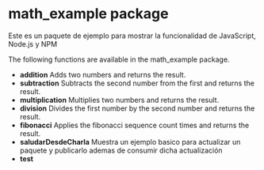 math_example package
====================

Este es un paquete de ejemplo para mostrar la funcionalidad de JavaScript, Node.js y NPM

The following functions are available in the math_example package.
- **addition** Adds two numbers and returns the result.
- **subtraction** Subtracts the second number from the first and returns the result.
- **multiplication** Multiplies two numbers and returns the result.
- **division** Divides the first number by the second number and returns the result.
- **fibonacci** Applies the fibonacci sequence count times and returns the result.
- **saludarDesdeCharla** Muestra un ejemplo basico para actualizar un paquete y publicarlo ademas de consumir dicha actualización
- **test**
